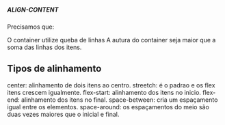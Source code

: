 ##### ALIGN-CONTENT

Precisamos que:

O container utilize queba de linhas
A autura do container seja maior que a soma das linhas dos itens.

## Tipos de alinhamento

center: alinhamento de dois itens ao centro.
streetch: é o padrao e os flex itens crescem igualmente.
flex-start: alinhamento dos itens no inicio.
flex-end: alinhamento dos itens no final.
space-between: cria um espaçamento igual entre os elementos.
space-around: os espaçamentos do meio são duas vezes maiores que o inicial e final.
